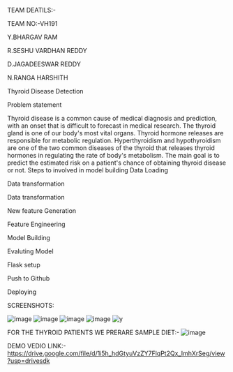 TEAM DEATILS:-

TEAM NO:-VH191

Y.BHARGAV RAM

R.SESHU VARDHAN REDDY

D.JAGADEESWAR  REDDY

N.RANGA HARSHITH

Thyroid Disease Detection

Problem statement

Thyroid disease is a common cause of medical diagnosis and prediction, with an onset that is difficult to forecast in medical research. The thyroid gland is one of our body's most vital organs. Thyroid hormone releases are responsible for metabolic regulation. Hyperthyroidism and hypothyroidism are one of the two common diseases of the thyroid that releases thyroid hormones in regulating the rate of body's metabolism. The main goal is to predict the estimated risk on a patient's chance of obtaining thyroid disease or not.
Steps to involved in model building
Data Loading

Data transformation

Data transformation

New feature Generation

Feature Engineering

Model Building

Evaluting Model

Flask setup

Push to Github

Deploying

SCREENSHOTS:

![image](https://github.com/Sheshuvardhanreddy/project/assets/142722416/c89f580b-fbc4-438e-9687-20549ed984f1)
![image](https://github.com/Sheshuvardhanreddy/project/assets/142722416/1b2f61c3-f753-4573-8401-64194decc267)
![image](https://github.com/Sheshuvardhanreddy/project/assets/142722416/0c464afa-a811-4a32-b3a5-51c20e07007c)
![image](https://github.com/Sheshuvardhanreddy/project/assets/142722416/9303e3d7-c7ab-4cee-b0ce-1ee0f8413db7)
![y](https://github.com/Sheshuvardhanreddy/project/assets/142722416/7bb59576-125a-40ee-9c76-777201b17d93)

FOR THE THYROID PATIENTS WE PRERARE SAMPLE DIET:-
![image](https://github.com/Sheshuvardhanreddy/project/assets/142722416/1e89363a-618f-4a79-87f5-1478a0d2b292)

DEMO VEDIO LINK:-
https://drive.google.com/file/d/1i5h_hdGtyuVzZY7FlqPt2Qx_ImhXrSeg/view?usp=drivesdk








